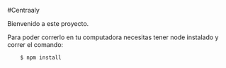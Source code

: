 #Centraaly

Bienvenido a este proyecto.

Para poder correrlo en tu computadora necesitas tener node instalado y correr el comando:

```bash
    $ npm install
```
